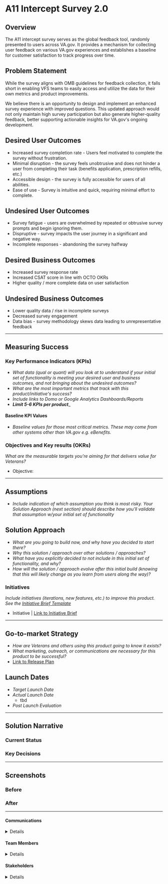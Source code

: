 
# A11 Intercept Survey 2.0

## Overview
The A11 intercept survey serves as the global feedback tool, randomly presented to users across VA.gov. It provides a mechanism for collecting user feedback on various VA.gov experiences and establishes a baseline for customer satisfaction to track progress over time.


## Problem Statement
While the survey aligns with OMB guidelines for feedback collection, it falls short in enabling VFS teams to easily access and utilize the data for their own metrics and product improvements.

We believe there is an opportunity to design and implement an enhanced survey experience with improved questions. This updated approach would not only maintain high survey participation but also generate higher-quality feedback, better supporting actionable insights for VA.gov's ongoing development.

## Desired User Outcomes
- Increased survey completion rate - Users feel motivated to complete the survey without frustration. 
- Minimal disruption - the survey feels unobtrusive and does not hinder a user from completing their task (benefits application, prescription refills, etc.)
- Accessible design - the survey is fully accessible for users of all abilities.
- Ease of use - Survey is intuitive and quick, requiring minimal effort to complete. 

## Undesired User Outcomes
- Survey fatigue - users are overwhelmed by repeated or obtrusive survey prompts and begin ignoring them.
- Dispruptive - survey impacts the user journey in a significant and negative way.
- Incomplete responses - abandoning the survey halfway

## Desired Business Outcomes
- Increased survey response rate
- Increased CSAT score in line with OCTO OKRs
- Higher quality / more complete data on user satisfaction

## Undesired Business Outcomes
- Lower quality data / rise in incomplete surveys
- Decreased survey engagement
- Data bias - survey methodology skews data leading to unrepresentative feedback 

---
## Measuring Success


### Key Performance Indicators (KPIs)
* *What data (qual or quant) will you look at to understand if your initial set of functionality is meeting your desired user and business outcomes, and not bringing about the undesired outcomes?*
* _What are the most important metrics that track with this product/initiative's success?_
* _Include links to Domo or Google Analytics Dashboards/Reports_
* _**Limit 5-6 KPIs per product**__


#### Baseline KPI Values
* _Baseline values for those most critical metrics. These may come from other systems other than VA.gov e.g. eBenefits._

### Objectives and Key results (OKRs)
_What are the measurable targets you're aiming for that delivers value for Veterans?_

- Objective:

  


---

## Assumptions
- *Include indication of which assumption you think is most risky. Your Solution Approach (next section) should describe how you'll validate that assumption w/your initial set of functionality*

## Solution Approach

- *What are you going to build now, and why have you decided to start there?*
- *Why this solution / approach over other solutions / approaches?*
- *What have you explicitly decided to not include in this initial set of functionality, and why?*
- *How will the solution / approach evolve after this initial build (knowing that this will likely change as you learn from users along the way)?*

### Initiatives
*Include initiatives (iterations, new features, etc.) to improve this product. See the [Initiative Brief Template](https://github.com/department-of-veterans-affairs/va.gov-team/blob/master/teams/vsa/product/initiative-brief-template.md)*

- Initiative | [Link to Initiative Brief](#)

--- 

## Go-to-market Strategy
- *How are Veterans and others using this product going to know it exists?*
- *What marketing, outreach, or communications are necessary for this product to be successful?*
- [Link to Release Plan](https://github.com/department-of-veterans-affairs/va.gov-team/blob/master/platform/product-management/release-plan-template.md)

## Launch Dates
- *Target Launch Date*
- *Actual Launch Date* 
  - tbd
- *Post Launch Evaluation*


---

## Solution Narrative

### Current Status

### Key Decisions

---
   
## Screenshots

### Before

### After

---

#### Communications

<details>

- Team Name: Veteran Support Crew
- GitHub Label: vsa-debt
- Slack channel: 


</details>

#### Team Members

<details>
 
 - DEPO Lead: 
 - PM: 
 - Engineering: 
 - Research/Design:
 
 
</details>


#### Stakeholders

<details>
 
 
</details>

